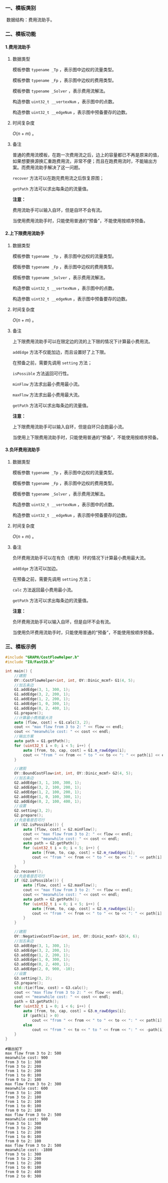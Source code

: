 ### 一、模板类别

​	数据结构：费用流助手。

### 二、模板功能

#### 1.费用流助手

1. 数据类型

   模板参数 `typename _Tp` ，表示图中边权的流量类型。

   模板参数 `typename _Fp` ，表示图中边权的费用类型。

   模板参数 `typename _Solver` ，表示费用流解法。

   构造参数 `uint32_t __vertexNum`​ ，表示图中的点数。

   构造参数 `uint32_t __edgeNum` ，表示图中预备要存的边数。

2. 时间复杂度

   $O(n+m)$ 。

3. 备注

   普通的费用流模板，在跑一次费用流之后，边上的容量都已不再是原来的值，如果想要换源换汇重跑费用流，非常不便；而且在跑费用流时，不能输出方案。而费用流助手解决了这一问题。

   `recover` 方法可以在跑完费用流之后恢复原图；
   
   `getPath` 方法可以求出每条边的流量值。

   **注意：**
   
   费用流助手可以输入自环，但是自环不会有流。

   当使用费用流助手时，只能使用普通的“预备”，不能使用按顺序预备。

#### 2.上下限费用流助手

1. 数据类型

   模板参数 `typename _Tp` ，表示图中边权的流量类型。

   模板参数 `typename _Fp` ，表示图中边权的费用类型。

   模板参数 `typename _Solver` ，表示费用流解法。

   构造参数 `uint32_t __vertexNum`​ ，表示图中的点数。

   构造参数 `uint32_t __edgeNum` ，表示图中预备要存的边数。

2. 时间复杂度

   $O(n+m)$ 。

3. 备注

   上下限费用流助手可以在限定边的流的上下限的情况下计算最小费用流。

   `addEdge` 方法不仅能加边，而且设置好了上下限。

   在预备之前，需要先调用 `setting` 方法；

   `isPossible` 方法返回可行性。

   `minFlow` 方法求出最小费用最小流。

   `maxFlow` 方法求出最小费用最大流。

   `getPath` 方法可以求出每条边的流量值。

   **注意：**

   上下限费用流助手可以输入自环，但是自环只会跑最小流。

   当使用上下限费用流助手时，只能使用普通的“预备”，不能使用按顺序预备。

#### 3.负环费用流助手

1. 数据类型

   模板参数 `typename _Tp` ，表示图中边权的流量类型。

   模板参数 `typename _Fp` ，表示图中边权的费用类型。

   模板参数 `typename _Solver` ，表示费用流解法。

   构造参数 `uint32_t __vertexNum`​ ，表示图中的点数。

   构造参数 `uint32_t __edgeNum` ，表示图中预备要存的边数。

2. 时间复杂度

   $O(n+m)$ 。

3. 备注

   负环费用流助手可以在有负（费用）环的情况下计算最小费用最大流。

   `addEdge` 方法可以加边。

   在预备之前，需要先调用 `setting` 方法；

   `calc` 方法返回最小费用最小流。

   `getPath` 方法可以求出每条边的流量值。

   **注意：**

   负环费用流助手可以输入自环，但是自环不会有流。

   当使用负环费用流助手时，只能使用普通的“预备”，不能使用按顺序预备。

### 三、模板示例

```c++
#include "GRAPH/CostFlowHelper.h"
#include "IO/FastIO.h"

int main() {
    //建图
    OY::CostFlowHelper<int, int, OY::Dinic_mcmf> G1(4, 5);
    //加五条边
    G1.addEdge(3, 1, 300, 1);
    G1.addEdge(3, 2, 200, 1);
    G1.addEdge(1, 2, 200, 1);
    G1.addEdge(1, 0, 300, 1);
    G1.addEdge(0, 2, 400, 1);
    G1.prepare();
    //计算最小费用最大流
    auto [flow, cost] = G1.calc(3, 2);
    cout << "max flow from 3 to 2: " << flow << endl;
    cout << "meanwhile cost: " << cost << endl;
    //输出方案
    auto path = G1.getPath();
    for (uint32_t i = 0; i < 5; i++) {
        auto [from, to, cap, cost] = G1.m_rawEdges[i];
        cout << "from " << from << " to " << to << ": " << path[i] << endl;
    }

    //建图
    OY::BoundCostFlow<int, int, OY::Dinic_mcmf> G2(4, 5);
    //加五条边
    G2.addEdge(3, 1, 100, 300, 1);
    G2.addEdge(3, 2, 100, 200, 1);
    G2.addEdge(1, 2, 100, 200, 1);
    G2.addEdge(1, 0, 100, 300, 1);
    G2.addEdge(0, 2, 100, 400, 1);
    //设置
    G2.setting(3, 2);
    G2.prepare();
    //先查看是否可行
    if (G2.isPossible()) {
        auto [flow, cost] = G2.minFlow();
        cout << "max flow from 3 to 2: " << flow << endl;
        cout << "meanwhile cost: " << cost << endl;
        auto path = G2.getPath();
        for (uint32_t i = 0; i < 5; i++) {
            auto [from, to, cap, cost] = G2.m_rawEdges[i];
            cout << "from " << from << " to " << to << ": " << path[i] << endl;
        }
    }
    G2.recover();
    //先查看是否可行
    if (G2.isPossible()) {
        auto [flow, cost] = G2.maxFlow();
        cout << "max flow from 3 to 2: " << flow << endl;
        cout << "meanwhile cost: " << cost << endl;
        auto path = G2.getPath();
        for (uint32_t i = 0; i < 5; i++) {
            auto [from, to, cap, cost] = G2.m_rawEdges[i];
            cout << "from " << from << " to " << to << ": " << path[i] << endl;
        }
    }

    //建图
    OY::NegativeCostFlow<int, int, OY::Dinic_mcmf> G3(4, 6);
    //加五条边
    G3.addEdge(3, 1, 300, 1);
    G3.addEdge(3, 2, 200, 1);
    G3.addEdge(1, 2, 200, 1);
    G3.addEdge(1, 0, 300, 1);
    G3.addEdge(0, 2, 400, 1);
    G3.addEdge(2, 0, 900, -10);
    //设置
    G3.setting(3, 2);
    G3.prepare();
    std::tie(flow, cost) = G3.calc();
    cout << "max flow from 3 to 2: " << flow << endl;
    cout << "meanwhile cost: " << cost << endl;
    path = G3.getPath();
    for (uint32_t i = 0; i < 6; i++) {
        auto [from, to, cap, cost] = G3.m_rawEdges[i];
        if (path[i] > 0)
            cout << "from " << from << " to " << to << ": " << path[i] << endl;
        else
            cout << "from " << to << " to " << from << ": " << -path[i] << endl;
    }
}
```

```
#输出如下
max flow from 3 to 2: 500
meanwhile cost: 900
from 3 to 1: 300
from 3 to 2: 200
from 1 to 2: 200
from 1 to 0: 100
from 0 to 2: 100
max flow from 3 to 2: 300
meanwhile cost: 600
from 3 to 1: 200
from 3 to 2: 100
from 1 to 2: 100
from 1 to 0: 100
from 0 to 2: 100
max flow from 3 to 2: 500
meanwhile cost: 900
from 3 to 1: 300
from 3 to 2: 200
from 1 to 2: 200
from 1 to 0: 100
from 0 to 2: 100
max flow from 3 to 2: 500
meanwhile cost: -1800
from 3 to 1: 300
from 3 to 2: 200
from 1 to 2: 200
from 1 to 0: 100
from 0 to 2: 400
from 2 to 0: 300

```

